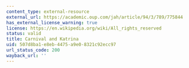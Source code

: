 ```yaml
---
content_type: external-resource
external_url: https://academic.oup.com/jah/article/94/3/789/775844
has_external_license_warning: true
license: https://en.wikipedia.org/wiki/All_rights_reserved
status: valid
title: Carnival and Katrina
uid: 507d8ba1-e8eb-4475-a9e0-8321c92ecc97
url_status_code: 200
wayback_url: ''
---
```

